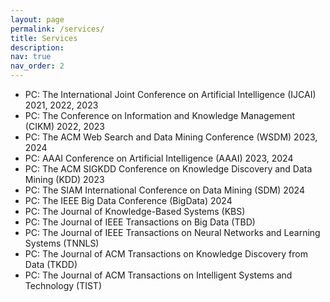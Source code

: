 ```yaml
---
layout: page
permalink: /services/
title: Services
description:
nav: true
nav_order: 2
---
```


- PC: The International Joint Conference on Artificial Intelligence (IJCAI) 2021, 2022, 2023
- PC: The Conference on Information and Knowledge Management (CIKM) 2022, 2023
- PC: The ACM Web Search and Data Mining Conference (WSDM) 2023, 2024
- PC: AAAI Conference on Artificial Intelligence (AAAI) 2023, 2024
- PC: The ACM SIGKDD Conference on Knowledge Discovery and Data Mining (KDD) 2023
- PC: The SIAM International Conference on Data Mining (SDM) 2024
- PC: The IEEE Big Data Conference (BigData) 2024
- PC: The Journal of Knowledge-Based Systems (KBS)
- PC: The Journal of IEEE Transactions on Big Data (TBD)
- PC: The Journal of IEEE Transactions on Neural Networks and Learning Systems (TNNLS)
- PC: The Journal of ACM Transactions on Knowledge Discovery from Data (TKDD)
- PC: The Journal of ACM Transactions on Intelligent Systems and Technology (TIST)
